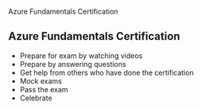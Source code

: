 Azure Fundamentals Certification

## Azure Fundamentals Certification

- Prepare for exam by watching videos
- Prepare by answering questions
- Get help from others who have done the certification
- Mock exams
- Pass the exam
- Celebrate